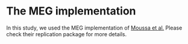 # The MEG implementation 

In this study, we used the MEG implementation of [Moussa et al.](https://github.com/SOLAR-group/MEG)
Please check their replication package for more details. 
